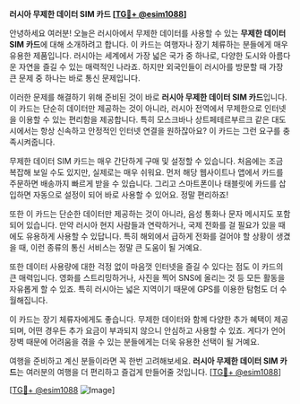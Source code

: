 **러시아 무제한 데이터 SIM 카드 [[TG💪+ @esim1088](https://t.me/s/esim1088)]**

안녕하세요 여러분! 오늘은 러시아에서 무제한 데이터를 사용할 수 있는 **무제한 데이터 SIM 카드**에 대해 소개하려고 합니다. 이 카드는 여행자나 장기 체류하는 분들에게 매우 유용한 제품입니다. 러시아는 세계에서 가장 넓은 국가 중 하나로, 다양한 도시와 아름다운 자연을 즐길 수 있는 매력적인 나라죠. 하지만 외국인들이 러시아를 방문할 때 가장 큰 문제 중 하나는 바로 통신 문제입니다.

이러한 문제를 해결하기 위해 준비된 것이 바로 **러시아 무제한 데이터 SIM 카드**입니다. 이 카드는 단순히 데이터만 제공하는 것이 아니라, 러시아 전역에서 무제한으로 인터넷을 이용할 수 있는 편리함을 제공합니다. 특히 모스크바나 상트페테르부르크 같은 대도시에서는 항상 신속하고 안정적인 인터넷 연결을 원하잖아요? 이 카드는 그런 요구를 충족시켜줍니다.

무제한 데이터 SIM 카드는 매우 간단하게 구매 및 설정할 수 있습니다. 처음에는 조금 복잡해 보일 수도 있지만, 실제로는 매우 쉬워요. 먼저 해당 웹사이트나 앱에서 카드를 주문하면 배송까지 빠르게 받을 수 있습니다. 그리고 스마트폰이나 태블릿에 카드를 삽입하면 자동으로 설정이 되어 바로 사용할 수 있어요. 정말 편리하죠!

또한 이 카드는 단순한 데이터만 제공하는 것이 아니라, 음성 통화나 문자 메시지도 포함되어 있습니다. 만약 러시아 현지 사람들과 연락하거나, 국제 전화를 걸 필요가 있을 때에도 유용하게 사용할 수 있답니다. 특히 해외에서 급하게 전화를 걸어야 할 상황이 생겼을 때, 이런 종류의 통신 서비스는 정말 큰 도움이 될 거예요.

또한 데이터 사용량에 대한 걱정 없이 마음껏 인터넷을 즐길 수 있다는 점도 이 카드의 큰 매력입니다. 영화를 스트리밍하거나, 사진을 찍어 SNS에 올리는 것 등 모든 활동을 자유롭게 할 수 있죠. 특히 러시아는 넓은 지역이기 때문에 GPS를 이용한 탐험도 더 수월해집니다.

이 카드는 장기 체류자에게도 좋습니다. 무제한 데이터와 함께 다양한 추가 혜택이 제공되며, 어떤 경우든 추가 요금이 부과되지 않으니 안심하고 사용할 수 있죠. 게다가 언어 장벽 때문에 어려움을 겪을 수 있는 분들에게는 더욱 유용한 선택이 될 거예요.

여행을 준비하고 계신 분들이라면 꼭 한번 고려해보세요. **러시아 무제한 데이터 SIM 카드**는 여러분의 여행을 더 편리하고 즐겁게 만들어줄 것입니다. [[TG💪+ @esim1088](https://t.me/s/esim1088)]

[[TG💪+ @esim1088](https://t.me/s/esim1088) ![Image](https://i.postimg.cc/Y0z9fWf4/image.png)]